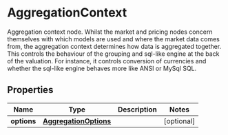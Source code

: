 

# AggregationContext

Aggregation context node. Whilst the market and pricing nodes concern themselves with which models are used and where the market data comes from, the aggregation  context determines how data is aggregated together. This controls the behaviour of the grouping and sql-like engine at the back of the valuation. For instance,  it controls conversion of currencies and whether the sql-like engine behaves more like ANSI or MySql SQL.

## Properties

| Name | Type | Description | Notes |
|------------ | ------------- | ------------- | -------------|
|**options** | [**AggregationOptions**](AggregationOptions.md) |  |  [optional] |



